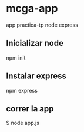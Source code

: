 # mcga-app
app practica-tp node express

## Inicializar node
npm init

## Instalar express
npm express

## correr la app
$ node app.js
